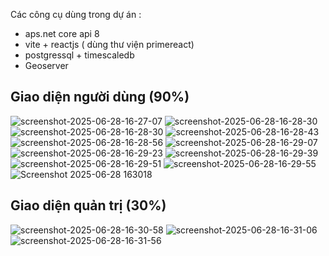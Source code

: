 Các công cụ dùng trong dự án : 
<ul>
  <li>aps.net core api 8</li>
  <li>vite + reactjs ( dùng thư viện primereact)</li>
  <li>postgressql + timescaledb</li>
  <li>Geoserver</li>
</ul>

<h2>Giao diện người dùng (90%)</h2>

![screenshot-2025-06-28-16-27-07](https://github.com/user-attachments/assets/be382aea-71a1-405c-a2fd-6e41829750c8)
![screenshot-2025-06-28-16-28-30](https://github.com/user-attachments/assets/9dbdd735-5252-4a8e-a9ab-ebc4f0ca4e39)
![screenshot-2025-06-28-16-28-30](https://github.com/user-attachments/assets/edd6ae47-bae3-4530-b2fa-3e05e74db475)
![screenshot-2025-06-28-16-28-43](https://github.com/user-attachments/assets/8bc1e31a-e680-4f66-8356-b09c2659950f)
![screenshot-2025-06-28-16-28-56](https://github.com/user-attachments/assets/5581fdf6-9182-47c2-802d-70d7d6f1aac2)
![screenshot-2025-06-28-16-29-07](https://github.com/user-attachments/assets/cd780369-5bfc-4d48-b0d3-907c705dd2e7)
![screenshot-2025-06-28-16-29-23](https://github.com/user-attachments/assets/cd1d1402-2bc4-43b4-ab3d-ec4be2457b67)
![screenshot-2025-06-28-16-29-39](https://github.com/user-attachments/assets/7861a909-4900-4642-a8bd-e3cbd77ab2f5)
![screenshot-2025-06-28-16-29-51](https://github.com/user-attachments/assets/42baa469-79fc-41b9-9946-6d6e5171c4c5)
![screenshot-2025-06-28-16-29-55](https://github.com/user-attachments/assets/4add8561-11ef-4bf0-9951-2fe0662af9d9)
![Screenshot 2025-06-28 163018](https://github.com/user-attachments/assets/51fc65f0-a3c2-47ec-99b7-488f490de7c5)


<h2>Giao diện quản trị (30%)</h2>

![screenshot-2025-06-28-16-30-58](https://github.com/user-attachments/assets/ef9e0150-00da-4e3b-8935-6ec56eaa8ea3)
![screenshot-2025-06-28-16-31-06](https://github.com/user-attachments/assets/b71657b1-0604-442a-96f4-d261e1bd4ad3)
![screenshot-2025-06-28-16-31-56](https://github.com/user-attachments/assets/f12a2171-b2d6-4ca2-85de-c1c8f7ec6709)
